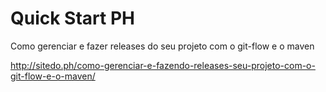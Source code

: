 Quick Start PH
========

Como gerenciar e fazer releases do seu projeto com o git-flow e o maven

http://sitedo.ph/como-gerenciar-e-fazendo-releases-seu-projeto-com-o-git-flow-e-o-maven/

